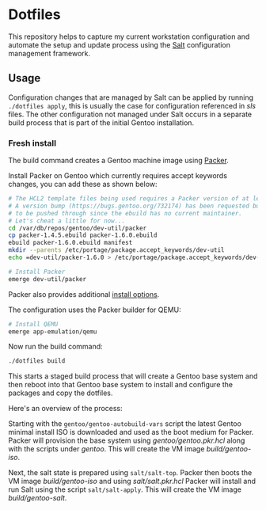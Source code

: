 # Dotfiles

This repository helps to capture my current workstation configuration and
automate the setup and update process using the
[Salt](https://docs.saltstack.com/en/latest/topics/states) configuration
management framework.

## Usage

Configuration changes that are managed by Salt can be applied by running
`./dotfiles apply`, this is usually the case for configuration referenced in
*sls* files. The other configuration not managed under Salt occurs in a
separate build process that is part of the initial Gentoo installation.

### Fresh install

The build command creates a Gentoo machine image using
[Packer](https://packer.io/intro).

Install Packer on Gentoo which currently requires accept keywords changes, you
can add these as shown below:

```sh
# The HCL2 template files being used requires a Packer version of at least 1.6.0.
# A version bump (https://bugs.gentoo.org/732174) has been requested but has yet
# to be pushed through since the ebuild has no current maintainer.
# Let's cheat a little for now...
cd /var/db/repos/gentoo/dev-util/packer
cp packer-1.4.5.ebuild packer-1.6.0.ebuild
ebuild packer-1.6.0.ebuild manifest
mkdir --parents /etc/portage/package.accept_keywords/dev-util
echo =dev-util/packer-1.6.0 > /etc/portage/package.accept_keywords/dev-util/packer

# Install Packer
emerge dev-util/packer
```

Packer also provides additional
[install options](https://www.packer.io/intro/getting-started/install).

The configuration uses the Packer builder for QEMU:

```sh
# Install QEMU
emerge app-emulation/qemu
```

Now run the build command:

```sh
./dotfiles build
```

This starts a staged build process that will create a Gentoo base system and
then reboot into that Gentoo base system to install and configure the packages
and copy the dotfiles.

Here's an overview of the process:

Starting with the `gentoo/gentoo-autobuild-vars` script the latest Gentoo
minimal install ISO is downloaded and used as the boot medium for Packer.
Packer will provision the base system using *gentoo/gentoo.pkr.hcl* along with the
scripts under *gentoo*. This will create the VM image *build/gentoo-iso*.

Next, the salt state is prepared using `salt/salt-top`. Packer then
boots the VM image *build/gentoo-iso* and using *salt/salt.pkr.hcl* Packer will
install and run Salt using the script `salt/salt-apply`. This will create the
VM image *build/gentoo-salt*.

